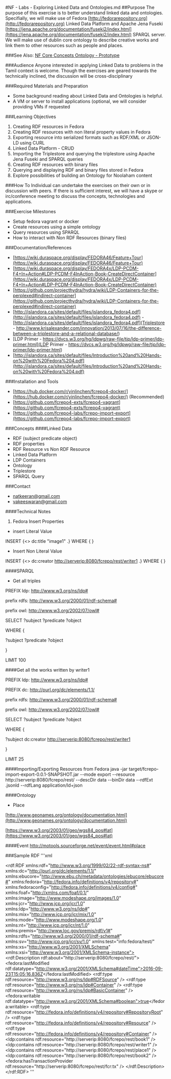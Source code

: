 #NF - Labs - Exploring Linked Data and Ontologies.md
##Purpose
The purpose of this exercise is to better understand linked data and ontologies.  Specifially, we will make use of 
Fedora [http://fedorarepository.org](http://fedorarepository.org) Linked Data Platform and Apache Jena Fuseki [https://jena.apache.org/documentation/fuseki2/index.html](https://jena.apache.org/documentation/fuseki2/index.html) SPARQL server.  
We will make use of dublin core ontology to describe creative works and link them to other resources such as people and places.

###See Also:
[NF Core Concepts Ontology - Prototype](https://docs.google.com/document/d/13jLu-OnyDwhw4LLOay6JBzhLxSioXJRjD2PjePTtRUA/edit)

###Audience
Anyone interested in applying Linked Data to problems in the Tamil context is welcome.  Though the exercises are geared towards the technically inclined, the discussion will be cross-disciplinary  

###Required Materials and Preparation
* Some background reading about Linked Data and Ontologies is helpful.
* A VM or server to install applications (optional, we will consider providing VMs if requested


###Learning Objectives
1. Creating RDF resources in Fedora
2. Creating RDF resources with non literal property values in Fedora
3. Exporting resource into serialized formats such as RDF/XML or JSON-LD using CURL
4. Linked Data Platform - CRUD
5. Importing the Triplestore and querying the triplestore using Apache Jena Fuseki  and SPARQL queries
6. Creating RDF resources with binary files
7. Querying and displaying RDF and binary files stored in Fedora 
8. Explore possibilities of building an Ontology for Noolaham content

###How To
Individual can undertake the exercises on their own or in discussion with peers.  If there is sufficient interest, we will have a skype or irc/conference meeting to discuss the concepts, technologies and applications.

###Exercise Milestones
- Setup fedora vagrant or docker
- Create resources using a simple ontology
- Query resources using SPARQL
- How to interact with Non RDF Resources (binary files)

###Documentation/References
- [https://wiki.duraspace.org/display/FEDORA46/Feature+Tour](https://wiki.duraspace.org/display/FEDORA46/Feature+Tour)
- [https://wiki.duraspace.org/display/FEDORA4x/LDP-PCDM-F4+In+Action#LDP-PCDM-F4InAction-Book-CreateDirectContainer](https://wiki.duraspace.org/display/FEDORA4x/LDP-PCDM-F4+In+Action#LDP-PCDM-F4InAction-Book-CreateDirectContainer)
- [https://github.com/projecthydra/hydra/wiki/LDP-Containers-for-the-perplexed#indirect-container](https://github.com/projecthydra/hydra/wiki/LDP-Containers-for-the-perplexed#indirect-container)
- [http://islandora.ca/sites/default/files/islandora_fedora4.pdf](http://islandora.ca/sites/default/files/islandora_fedora4.pdf)
 -[http://islandora.ca/sites/default/files/islandora_fedora4.pdf](Triplestore - http://www.krisalexander.com/innovation/2013/07/16/the-difference-between-a-triplestore-and-a-relational-database/)
- [LDP Primer - https://dvcs.w3.org/hg/ldpwg/raw-file/tip/ldp-primer/ldp-primer.html](LDP Primer - https://dvcs.w3.org/hg/ldpwg/raw-file/tip/ldp-primer/ldp-primer.html)
- [http://islandora.ca/sites/default/files/Introduction%20and%20Hands-on%20with%20Fedora%204.pdf](http://islandora.ca/sites/default/files/Introduction%20and%20Hands-on%20with%20Fedora%204.pdf)

###Installation and Tools
- [https://hub.docker.com/r/yinlinchen/fcrepo4-docker/](https://hub.docker.com/r/yinlinchen/fcrepo4-docker/) (Recommended)
- [https://github.com/fcrepo4-exts/fcrepo4-vagrant](https://github.com/fcrepo4-exts/fcrepo4-vagrant)
- [https://github.com/fcrepo4-labs/fcrepo-import-export](https://github.com/fcrepo4-labs/fcrepo-import-export)

###Concepts
   ####Linked Data
- RDF (subject predicate object)
- RDF properties
- RDF Resource vs Non RDF Resource
- Linked Data Platform
- LDP Containers
- Ontology
- Triplestore
- SPARQL Query

###Contact
- natkeeran@gmail.com
- vakeeswaran@gmail.com

####Technical Notes
 1. Fedora Insert Properties
  - insert Literal Value

INSERT {<> dc:title "image1" .}
WHERE { }

  - Insert Non Literal Value
  
INSERT {<> dc:creator <http://serverip:8080/fcrepo/rest/writer1> .}
WHERE { }

####SPARQL
 - Get all triples
 
PREFIX ldp: <http://www.w3.org/ns/ldp#>

prefix rdfs: <http://www.w3.org/2000/01/rdf-schema#>

prefix owl: <http://www.w3.org/2002/07/owl#>

SELECT ?subject ?predicate ?object

WHERE {

  ?subject ?predicate ?object
  
}

LIMIT 100

####Get all the works written by writer1

 PREFIX ldp: <http://www.w3.org/ns/ldp#>
 
PREFIX dc: <http://purl.org/dc/elements/1.1/>

prefix rdfs: <http://www.w3.org/2000/01/rdf-schema#>

prefix owl: <http://www.w3.org/2002/07/owl#>

SELECT ?subject ?predicate ?object

WHERE {

  ?subject dc:creator <http://serverip:8080/fcrepo/rest/writer1>
  
}

LIMIT 25

####Importing/Exporting Resources from Fedora
java -jar target/fcrepo-import-export-0.0.1-SNAPSHOT.jar --mode export --resource http://serverip:8080/fcrepo/rest/ --descDir data --binDir data --rdfExt .jsonld --rdfLang application/ld+json

####Ontology
- Place

[http://www.geonames.org/ontology/documentation.html](http://www.geonames.org/ontology/documentation.html)

[https://www.w3.org/2003/01/geo/wgs84_pos#lat](https://www.w3.org/2003/01/geo/wgs84_pos#lat)

####Event
http://motools.sourceforge.net/event/event.html#place

###Sample RDF
'''xml

<?xml version="1.0" encoding="UTF-8"?>
<rdf:RDF xmlns:rdf="http://www.w3.org/1999/02/22-rdf-syntax-ns#" xmlns:dc="http://purl.org/dc/elements/1.1/" xmlns:ebucore="http://www.ebu.ch/metadata/ontologies/ebucore/ebucore#" xmlns:fedora="http://fedora.info/definitions/v4/repository#" xmlns:fedoraconfig="http://fedora.info/definitions/v4/config#" xmlns:foaf="http://xmlns.com/foaf/0.1/" xmlns:image="http://www.modeshape.org/images/1.0" xmlns:jcr="http://www.jcp.org/jcr/1.0" xmlns:ldp="http://www.w3.org/ns/ldp#" xmlns:mix="http://www.jcp.org/jcr/mix/1.0" xmlns:mode="http://www.modeshape.org/1.0" xmlns:nt="http://www.jcp.org/jcr/nt/1.0" xmlns:premis="http://www.loc.gov/premis/rdf/v1#" xmlns:rdfs="http://www.w3.org/2000/01/rdf-schema#" xmlns:sv="http://www.jcp.org/jcr/sv/1.0" xmlns:test="info:fedora/test/" xmlns:xs="http://www.w3.org/2001/XMLSchema" xmlns:xsi="http://www.w3.org/2001/XMLSchema-instance">
   <rdf:Description rdf:about="http://serverip:8080/fcrepo/rest/">
      <fedora:lastModified rdf:datatype="http://www.w3.org/2001/XMLSchema#dateTime">2016-09-23T15:05:16.836Z</fedora:lastModified>
      <rdf:type rdf:resource="http://www.w3.org/ns/ldp#RDFSource" />
      <rdf:type rdf:resource="http://www.w3.org/ns/ldp#Container" />
      <rdf:type rdf:resource="http://www.w3.org/ns/ldp#BasicContainer" />
      <fedora:writable rdf:datatype="http://www.w3.org/2001/XMLSchema#boolean">true</fedora:writable>
      <rdf:type rdf:resource="http://fedora.info/definitions/v4/repository#RepositoryRoot" />
      <rdf:type rdf:resource="http://fedora.info/definitions/v4/repository#Resource" />
      <rdf:type rdf:resource="http://fedora.info/definitions/v4/repository#Container" />
      <ldp:contains rdf:resource="http://serverip:8080/fcrepo/rest/book1" />
      <ldp:contains rdf:resource="http://serverip:8080/fcrepo/rest/writer1" />
      <ldp:contains rdf:resource="http://serverip:8080/fcrepo/rest/place1" />
      <ldp:contains rdf:resource="http://serverip:8080/fcrepo/rest/book2" />
      <fedora:hasTransactionProvider rdf:resource="http://serverip:8080/fcrepo/rest/fcr:tx" />
   </rdf:Description>
</rdf:RDF>
'''

